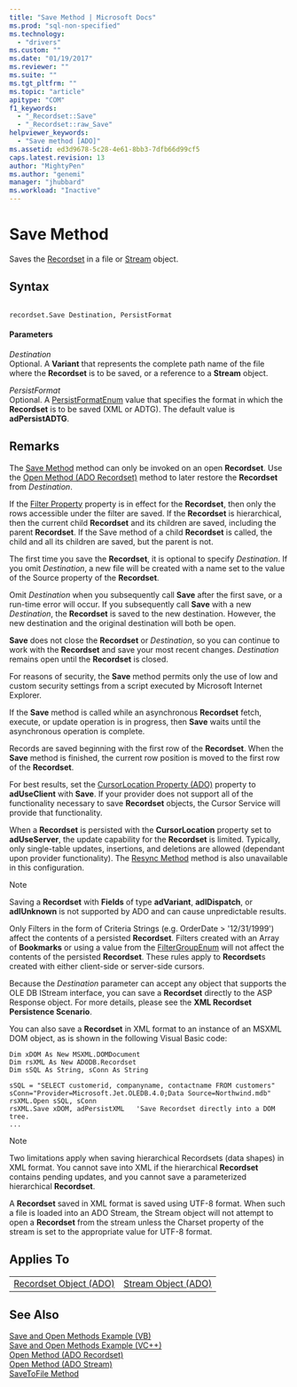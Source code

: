 ```yaml
---
title: "Save Method | Microsoft Docs"
ms.prod: "sql-non-specified"
ms.technology:
  - "drivers"
ms.custom: ""
ms.date: "01/19/2017"
ms.reviewer: ""
ms.suite: ""
ms.tgt_pltfrm: ""
ms.topic: "article"
apitype: "COM"
f1_keywords: 
  - "_Recordset::Save"
  - "_Recordset::raw_Save"
helpviewer_keywords: 
  - "Save method [ADO]"
ms.assetid: ed3d9678-5c28-4e61-8bb3-7dfb66d99cf5
caps.latest.revision: 13
author: "MightyPen"
ms.author: "genemi"
manager: "jhubbard"
ms.workload: "Inactive"
---
```

# Save Method
Saves the [Recordset](../../../ado/reference/ado-api/recordset-object-ado.md) in a file or [Stream](../../../ado/reference/ado-api/stream-object-ado.md) object.  
  
## Syntax  
  
```  
  
recordset.Save Destination, PersistFormat  
```  
  
#### Parameters  
 *Destination*  
 Optional. A **Variant** that represents the complete path name of the file where the **Recordset** is to be saved, or a reference to a **Stream** object.  
  
 *PersistFormat*  
 Optional. A [PersistFormatEnum](../../../ado/reference/ado-api/persistformatenum.md) value that specifies the format in which the **Recordset** is to be saved (XML or ADTG). The default value is **adPersistADTG**.  
  
## Remarks  
 The [Save Method](../../../ado/reference/ado-api/save-method.md) method can only be invoked on an open **Recordset**. Use the [Open Method (ADO Recordset)](../../../ado/reference/ado-api/open-method-ado-recordset.md) method to later restore the **Recordset** from *Destination*.  
  
 If the [Filter Property](../../../ado/reference/ado-api/filter-property.md) property is in effect for the **Recordset**, then only the rows accessible under the filter are saved. If the **Recordset** is hierarchical, then the current child **Recordset** and its children are saved, including the parent **Recordset**. If the Save method of a child **Recordset** is called, the child and all its children are saved, but the parent is not.  
  
 The first time you save the **Recordset**, it is optional to specify *Destination*. If you omit *Destination*, a new file will be created with a name set to the value of the Source property of the **Recordset**.  
  
 Omit *Destination* when you subsequently call **Save** after the first save, or a run-time error will occur. If you subsequently call **Save** with a new *Destination*, the **Recordset** is saved to the new destination. However, the new destination and the original destination will both be open.  
  
 **Save** does not close the **Recordset** or *Destination*, so you can continue to work with the **Recordset** and save your most recent changes. *Destination* remains open until the **Recordset** is closed.  
  
 For reasons of security, the **Save** method permits only the use of low and custom security settings from a script executed by Microsoft Internet Explorer.  
  
 If the **Save** method is called while an asynchronous **Recordset** fetch, execute, or update operation is in progress, then **Save** waits until the asynchronous operation is complete.  
  
 Records are saved beginning with the first row of the **Recordset**. When the **Save** method is finished, the current row position is moved to the first row of the **Recordset**.  
  
 For best results, set the [CursorLocation Property (ADO)](../../../ado/reference/ado-api/cursorlocation-property-ado.md) property to **adUseClient** with **Save**. If your provider does not support all of the functionality necessary to save **Recordset** objects, the Cursor Service will provide that functionality.  
  
 When a **Recordset** is persisted with the **CursorLocation** property set to **adUseServer**, the update capability for the **Recordset** is limited. Typically, only single-table updates, insertions, and deletions are allowed (dependant upon provider functionality). The [Resync Method](../../../ado/reference/ado-api/resync-method.md) method is also unavailable in this configuration.  
  
> [!NOTE]
>  Saving a **Recordset** with **Fields** of type **adVariant**, **adIDispatch**, or **adIUnknown** is not supported by ADO and can cause unpredictable results.  
  
 Only Filters in the form of Criteria Strings (e.g. OrderDate > '12/31/1999') affect the contents of a persisted **Recordset**. Filters created with an Array of **Bookmarks** or using a value from the [FilterGroupEnum](../../../ado/reference/ado-api/filtergroupenum.md) will not affect the contents of the persisted **Recordset**. These rules apply to **Recordset**s created with either client-side or server-side cursors.  
  
 Because the *Destination* parameter can accept any object that supports the OLE DB IStream interface, you can save a **Recordset** directly to the ASP Response object. For more details, please see the **XML Recordset Persistence Scenario**.  
  
 You can also save a **Recordset** in XML format to an instance of an MSXML DOM object, as is shown in the following Visual Basic code:  
  
```  
Dim xDOM As New MSXML.DOMDocument  
Dim rsXML As New ADODB.Recordset  
Dim sSQL As String, sConn As String  
  
sSQL = "SELECT customerid, companyname, contactname FROM customers"  
sConn="Provider=Microsoft.Jet.OLEDB.4.0;Data Source=Northwind.mdb"  
rsXML.Open sSQL, sConn  
rsXML.Save xDOM, adPersistXML   'Save Recordset directly into a DOM tree.  
...  
```  
  
> [!NOTE]
>  Two limitations apply when saving hierarchical Recordsets (data shapes) in XML format. You cannot save into XML if the hierarchical **Recordset** contains pending updates, and you cannot save a parameterized hierarchical **Recordset**.  
  
 A **Recordset** saved in XML format is saved using UTF-8 format. When such a file is loaded into an ADO Stream, the Stream object will not attempt to open a **Recordset** from the stream unless the Charset property of the stream is set to the appropriate value for UTF-8 format.  
  
## Applies To  
  
|||  
|-|-|  
|[Recordset Object (ADO)](../../../ado/reference/ado-api/recordset-object-ado.md)|[Stream Object (ADO)](../../../ado/reference/ado-api/stream-object-ado.md)|  
  
## See Also  
 [Save and Open Methods Example (VB)](../../../ado/reference/ado-api/save-and-open-methods-example-vb.md)   
 [Save and Open Methods Example (VC++)](../../../ado/reference/ado-api/save-and-open-methods-example-vc.md)   
 [Open Method (ADO Recordset)](../../../ado/reference/ado-api/open-method-ado-recordset.md)   
 [Open Method (ADO Stream)](../../../ado/reference/ado-api/open-method-ado-stream.md)   
 [SaveToFile Method](../../../ado/reference/ado-api/savetofile-method.md)
